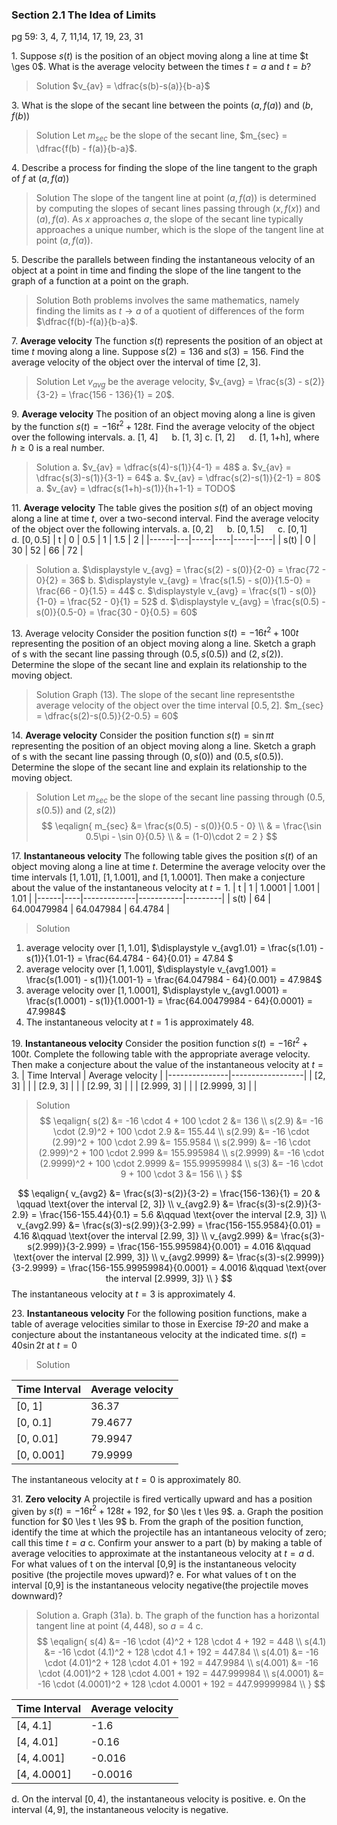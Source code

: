### Section 2.1 The Idea of Limits
pg 59:  3, 4, 7, 11,14, 17, 19, 23, 31

1\. Suppose $s(t)$ is the position of an object moving along a line at time $t \ges 0$. What is the average velocity between the times $t = a$ and $t = b$?
>Solution
$v_{av} = \dfrac{s(b)-s(a)}{b-a}$

3\. What is the slope of the secant line between the points $(a, f(a))$ and $(b, f(b))$
>Solution
Let $m_{sec}$ be the slope of the secant line, $m_{sec} = \dfrac{f(b) - f(a)}{b-a}$.

4\. Describe a process for finding the slope of the line tangent to the graph of $f$ at $(a, f(a))$
>Solution
The slope of the tangent line at point $(a, f(a))$ is determined by computing the slopes of secant lines passing through $(x, f(x))$ and $(a), f(a)$. As $x$ approaches $a$, the slope of the secant line typically approaches a unique number, which is the slope of the tangent line at point $(a, f(a))$.

5\. Describe the parallels between finding the instantaneous velocity of an object at a point in time and finding the slope of the line tangent to the graph of a function at a point on the graph.
>Solution
Both problems involves the same mathematics, namely finding the limits as $t\to a$ of a quotient of differences of the form $\dfrac{f(b)-f(a)}{b-a}$.

7\. **Average velocity** The function $s(t)$ represents the position of an object at time $t$ moving along a line. Suppose $s(2) = 136$  and $s(3) = 156$. Find the average velocity of the object over the interval of time $[2, 3]$.
>Solution
Let $v_{avg}$ be the average velocity, $v_{avg} = \frac{s(3) - s(2)}{3-2} = \frac{156 - 136}{1} = 20$.

9\. **Average velocity** The position of an object moving along a line is given by the function $s(t) = -16t^2 + 128t$. Find the average velocity of the object over the following intervals.
a. [1, 4] &emsp; b. [1, 3]
c. [1, 2] &emsp; d. [1, 1+h], where $h\ge 0$ is a real number.
>Solution
a. $v_{av} = \dfrac{s(4)-s(1)}{4-1} = 48$
a. $v_{av} = \dfrac{s(3)-s(1)}{3-1} = 64$
a. $v_{av} = \dfrac{s(2)-s(1)}{2-1} = 80$
a. $v_{av} = \dfrac{s(1+h)-s(1)}{h+1-1} = TODO$

11\. **Average velocity** The table gives the position $s(t)$ of an object moving along a line  at time $t$, over a two-second interval. Find the average velocity of the object over the following intervals.
a. $[0, 2]$ &emsp; b. $[0, 1.5]$ &emsp; c. $[0, 1]$ &emsp; d. $[0, 0.5]$
| t    | 0 | 0.5 |  1 | 1.5 | 2  |
|------|---|-----|----|-----|----|
| s(t) | 0 | 30  | 52 | 66  | 72 |
>Solution
a. $\displaystyle v_{avg} = \frac{s(2) - s(0)}{2-0} = \frac{72 - 0}{2} = 36$
b. $\displaystyle v_{avg} = \frac{s(1.5) - s(0)}{1.5-0} = \frac{66 - 0}{1.5} = 44$
c. $\displaystyle v_{avg} = \frac{s(1) - s(0)}{1-0} = \frac{52 - 0}{1} = 52$
d. $\displaystyle v_{avg} = \frac{s(0.5) - s(0)}{0.5-0} = \frac{30 - 0}{0.5} = 60$

13\. Average velocity Consider the position function $s(t) = -16t^2 + 100t$ representing the position of an object moving along a line. Sketch a graph of s with the secant line passing through $(0.5, s(0.5))$ and $(2, s(2))$. Determine the slope of the secant line and explain its relationship to the moving object.
>Solution
Graph (13). The slope of the secant line representsthe average velocity of the object over the time interval $[0.5, 2]$.
$m_{sec} = \dfrac{s(2)-s(0.5)}{2-0.5} = 60$

14\. **Average velocity** Consider the position function $s(t) = \sin \pi t$ representing the position of an object moving along a line. Sketch a graph of s with the secant line passing through $(0, s(0))$ and $(0.5, s(0.5))$. Determine the slope of the secant line and explain its relationship to the moving object.
>Solution
Let $m_{sec}$ be the slope of the secant line passing through $(0.5, s(0.5))$ and $(2, s(2))$
$$
\eqalign{
m_{sec} &= \frac{s(0.5) - s(0)}{0.5 - 0} \\
& = \frac{\sin 0.5\pi - \sin 0}{0.5} \\
& = (1-0)\cdot 2 = 2
}
$$

17\. **Instantaneous velocity** The following table gives the position $s(t)$ of an object moving along a line at time $t$. Determine the average velocity over the time intervals $[1, 1.01]$, $[1, 1.001]$, and $[1, 1.0001]$. Then make a conjecture about the value of the instantaneous velocity at $t=1$.
| t    | 1  | 1.0001      |  1.001    | 1.01    |
|------|----|-------------|-----------|---------|
| s(t) | 64 | 64.00479984 | 64.047984 | 64.4784 |
>Solution
1. average velocity over $[1, 1.01]$,  $\displaystyle v_{avg1.01} = \frac{s(1.01) - s(1)}{1.01-1} = \frac{64.4784 - 64}{0.01} = 47.84 $
2. average velocity over $[1, 1.001]$, $\displaystyle v_{avg1.001} = \frac{s(1.001) - s(1)}{1.001-1} = \frac{64.047984 - 64}{0.001} = 47.984$
3. average velocity over $[1, 1.0001]$, $\displaystyle v_{avg1.0001} = \frac{s(1.0001) - s(1)}{1.0001-1} = \frac{64.00479984 - 64}{0.0001} = 47.9984$
4. The instantaneous velocity at $t=1$ is approximately $48$.

19\. **Instantaneous velocity** Consider the position function $s(t) = -16t^2 + 100t$. Complete the following table with the appropriate average velocity. Then make a conjecture about the value of the instantaneous velocity at $t=3$.
| Time Interval | Average velocity |
|---------------|------------------|
| [2, 3]        |                  |
| [2.9, 3]      |                  |
| [2.99, 3]     |                  |
| [2.999, 3]    |                  |
| [2.9999, 3]   |                  |
>Solution
$$
\eqalign{
s(2) &= -16 \cdot 4 + 100 \cdot 2 &= 136 \\
s(2.9) &= -16 \cdot (2.9)^2 + 100 \cdot 2.9 &= 155.44 \\
s(2.99) &= -16 \cdot (2.99)^2 + 100 \cdot 2.99 &= 155.9584 \\
s(2.999) &= -16 \cdot (2.999)^2 + 100 \cdot 2.999 &= 155.995984 \\
s(2.9999) &= -16 \cdot (2.9999)^2 + 100 \cdot 2.9999 &= 155.99959984 \\
s(3) &= -16 \cdot 9 + 100 \cdot 3 &= 156 \\
}
$$

$$
\eqalign{
v_{avg2} &= \frac{s(3)-s(2)}{3-2} = \frac{156-136}{1} = 20 & \qquad \text{over the interval [2, 3]} \\
v_{avg2.9} &= \frac{s(3)-s(2.9)}{3-2.9} = \frac{156-155.44}{0.1} = 5.6 &\qquad \text{over the interval [2.9, 3]} \\
v_{avg2.99} &= \frac{s(3)-s(2.99)}{3-2.99} = \frac{156-155.9584}{0.01} = 4.16 &\qquad \text{over the interval [2.99, 3]} \\
v_{avg2.999} &= \frac{s(3)-s(2.999)}{3-2.999} = \frac{156-155.995984}{0.001} = 4.016 &\qquad \text{over the interval [2.999, 3]} \\
v_{avg2.9999} &= \frac{s(3)-s(2.9999)}{3-2.9999} = \frac{156-155.99959984}{0.0001} = 4.0016 &\qquad \text{over the interval [2.9999, 3]} \\
}
$$
The instantaneous velocity at $t=3$ is approximately 4.

23\. **Instantaneous velocity** For the following position functions, make a table of average velocities similar to those in Exercise *19-20* and make a conjecture about the instantaneous velocity at the indicated time.
$s(t) = 40\sin 2t$ at $t=0$
>Solution

| Time Interval | Average velocity |
|---------------|------------------|
| [0, 1]        | 36.37            |
| [0, 0.1]      | 79.4677          |
| [0, 0.01]     | 79.9947          |
| [0, 0.001]    | 79.9999          |
 The instantaneous velocity at $t=0$ is approximately 80.

31\. **Zero velocity** A projectile is fired vertically upward and has a position given by $s(t) = -16t^2 + 128t + 192$, for $0 \les t \les  9$.
a. Graph the position function for $0 \les t \les  9$
b. From the graph of the position function, identify the time at which the projectile has an intantaneous velocity of zero; call this time $t=a$
c. Confirm your answer to a part (b) by making a table of average velocities to approximate at the instantaneous velocity at $t=a$
d. For what values of t on the interval [0,9] is the instantaneous velocity positive (the projectile moves upward)?
e. For what values of t on the interval [0,9] is the instantaneous velocity negative(the projectile moves downward)?
>Solution
a. Graph (31a).
b. The graph of the function has a horizontal tangent line at point $(4, 448)$, so $a = 4$
c.
$$
\eqalign{
s(4) &= -16 \cdot (4)^2 + 128 \cdot 4 + 192 = 448 \\
s(4.1) &= -16 \cdot (4.1)^2 + 128 \cdot 4.1 + 192 = 447.84 \\
s(4.01) &= -16 \cdot (4.01)^2 + 128 \cdot 4.01 + 192 = 447.9984 \\
s(4.001) &= -16 \cdot (4.001)^2 + 128 \cdot 4.001 + 192 = 447.999984 \\
s(4.0001) &= -16 \cdot (4.0001)^2 + 128 \cdot 4.0001 + 192 = 447.99999984 \\
}
$$

| Time Interval | Average velocity |
|---------------|------------------|
| [4, 4.1]      | -1.6             |
| [4, 4.01]     | -0.16            |
| [4, 4.001]    | -0.016           |
| [4, 4.0001]   | -0.0016          |
d. On the interval $[0, 4)$, the instantaneous velocity is positive.
e. On the interval $(4, 9]$, the instantaneous velocity is negative.
